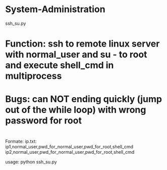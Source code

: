 # System-Administration

ssh_su.py
#
# Function: ssh to remote linux server with normal_user and su - to root and execute shell_cmd in multiprocess
#
# Bugs: can NOT ending quickly (jump out of the while loop) with wrong password for root
#

Formate:
ip.txt:
ip1,normal_user,pwd_for_normal_user,pwd_for_root,shell_cmd
ip2,normal_user,pwd_for_normal_user,pwd_for_root,shell_cmd

usage:
python ssh_su.py
